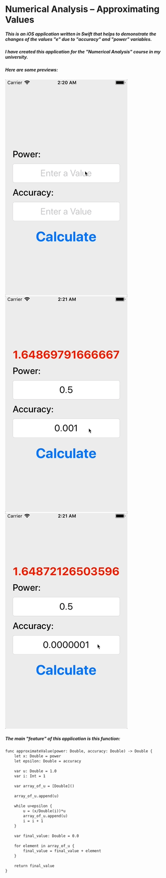 # Numerical Analysis – Approximating Values
##### This is an iOS application written in Swift that helps to demonstrate the changes of the values "e" due to "accuracy" and "power" variables.
##### I have created this application for the "Numerical Analysis" course in my university.
##### Here are some previews:

![Alt Text](https://github.com/yusif-projects/numerical-analysis-approximation/blob/master/Previews%20for%20GitHub/1.gif)
![Alt Text](https://github.com/yusif-projects/numerical-analysis-approximation/blob/master/Previews%20for%20GitHub/2.gif)
![Alt Text](https://github.com/yusif-projects/numerical-analysis-approximation/blob/master/Previews%20for%20GitHub/3.gif)

##### The main "feature" of this application is this function:
```
func approximateValue(power: Double, accuracy: Double) -> Double {
    let x: Double = power
    let epsilon: Double = accuracy
    
    var u: Double = 1.0
    var i: Int = 1
    
    var array_of_u = [Double]()
    
    array_of_u.append(u)
    
    while u>epsilon {
        u = (x/Double(i))*u
        array_of_u.append(u)
        i = i + 1
    }
    
    var final_value: Double = 0.0
    
    for element in array_of_u {
        final_value = final_value + element
    }
    
    return final_value
}
```
